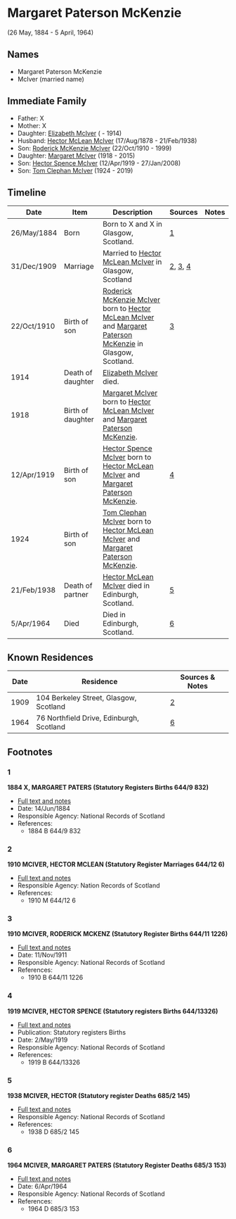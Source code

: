 ﻿---
layout: person
subject_key: i88610293
permalink: /people/i88610293
---

# Margaret Paterson McKenzie
(26 May, 1884 - 5 April, 1964)

## Names

* Margaret Paterson McKenzie
* McIver (married name)

## Immediate Family

* Father: X
* Mother: X
* Daughter: [Elizabeth McIver](./@80366022@-elizabeth-mciver-b-d1914.md) ( - 1914)
* Husband: [Hector McLean McIver](./@62168745@-hector-mclean-mciver-b1878-8-17-d1938-2-21.md) (17/Aug/1878 - 21/Feb/1938)
* Son: [Roderick McKenzie McIver](./@90830540@-roderick-mckenzie-mciver-b1910-10-22-d1999.md) (22/Oct/1910 - 1999)
* Daughter: [Margaret McIver](./@24380064@-margaret-mciver-b1918-d2015.md) (1918 - 2015)
* Son: [Hector Spence McIver](./@34334364@-hector-spence-mciver-b1919-4-12-d2008-1-27.md) (12/Apr/1919 - 27/Jan/2008)
* Son: [Tom Clephan McIver](./@74287888@-tom-clephan-mciver-b1924-d2019.md) (1924 - 2019)

## Timeline

Date | Item | Description | Sources | Notes
---|---|---|---|---
26/May/1884 | Born | Born to X and X in Glasgow, Scotland. | [1](#1) | 
31/Dec/1909 | Marriage | Married to [Hector McLean McIver](./@62168745@-hector-mclean-mciver-b1878-8-17-d1938-2-21.md) in Glasgow, Scotland | [2](#2), [3](#3), [4](#4) | 
22/Oct/1910 | Birth of son | [Roderick McKenzie McIver](./@90830540@-roderick-mckenzie-mciver-b1910-10-22-d1999.md) born to [Hector McLean McIver](./@62168745@-hector-mclean-mciver-b1878-8-17-d1938-2-21.md) and [Margaret Paterson McKenzie](./@88610293@-margaret-paterson-mckenzie-b1884-5-26-d1964-4-5.md) in Glasgow, Scotland. | [3](#3) | 
1914 | Death of daughter | [Elizabeth McIver](./@80366022@-elizabeth-mciver-b-d1914.md) died. |  | 
1918 | Birth of daughter | [Margaret McIver](./@24380064@-margaret-mciver-b1918-d2015.md) born to [Hector McLean McIver](./@62168745@-hector-mclean-mciver-b1878-8-17-d1938-2-21.md) and [Margaret Paterson McKenzie](./@88610293@-margaret-paterson-mckenzie-b1884-5-26-d1964-4-5.md). |  | 
12/Apr/1919 | Birth of son | [Hector Spence McIver](./@34334364@-hector-spence-mciver-b1919-4-12-d2008-1-27.md) born to [Hector McLean McIver](./@62168745@-hector-mclean-mciver-b1878-8-17-d1938-2-21.md) and [Margaret Paterson McKenzie](./@88610293@-margaret-paterson-mckenzie-b1884-5-26-d1964-4-5.md). | [4](#4) | 
1924 | Birth of son | [Tom Clephan McIver](./@74287888@-tom-clephan-mciver-b1924-d2019.md) born to [Hector McLean McIver](./@62168745@-hector-mclean-mciver-b1878-8-17-d1938-2-21.md) and [Margaret Paterson McKenzie](./@88610293@-margaret-paterson-mckenzie-b1884-5-26-d1964-4-5.md). |  | 
21/Feb/1938 | Death of partner | [Hector McLean McIver](./@62168745@-hector-mclean-mciver-b1878-8-17-d1938-2-21.md) died in Edinburgh, Scotland. | [5](#5) | 
5/Apr/1964 | Died | Died in Edinburgh, Scotland. | [6](#6) | 

## Known Residences

Date | Residence | Sources & Notes
---|---|---
1909 | 104 Berkeley Street, Glasgow, Scotland | [2](#2)
1964 | 76 Northfield Drive, Edinburgh, Scotland | [6](#6)

## Footnotes

### 1

**1884 X, MARGARET PATERS (Statutory Registers Births 644/9 832)**

* [Full text and notes](../sources/@45499690@-1884-mckenzie,-margaret-paters-statutory-registers-births-644-9-832-.md)
* Date: 14/Jun/1884
* Responsible Agency: National Records of Scotland
* References: 
  * 1884 B 644/9 832

### 2

**1910 MCIVER, HECTOR MCLEAN (Statutory Register Marriages 644/12 6)**

* [Full text and notes](../sources/@8363314@-1910-mciver,-hector-mclean-statutory-register-marriages-644-12-6-.md)
* Responsible Agency: Nation Records of Scotland
* References: 
  * 1910 M 644/12 6

### 3

**1910 MCIVER, RODERICK MCKENZ (Statutory Register Births 644/11 1226)**

* [Full text and notes](../sources/@78506594@-1910-mciver,-roderick-mckenz-statutory-register-births-644-11-1226-.md)
* Date: 11/Nov/1911
* Responsible Agency: National Records of Scotland
* References: 
  * 1910 B 644/11 1226

### 4

**1919 MCIVER, HECTOR SPENCE (Statutory registers Births 644/13326)**

* [Full text and notes](../sources/@43040640@-1919-mciver,-hector-spence-statutory-registers-births-644-13326-.md)
* Publication: Statutory registers Births
* Date: 2/May/1919
* Responsible Agency: National Records of Scotland
* References: 
  * 1919 B 644/13326

### 5

**1938 MCIVER, HECTOR (Statutory register Deaths 685/2 145)**

* [Full text and notes](../sources/@21259320@-1938-mciver,-hector-statutory-register-deaths-685-2-145-.md)
* Responsible Agency: National Records of Scotland
* References: 
  * 1938 D 685/2 145

### 6

**1964 MCIVER, MARGARET PATERS (Statutory Register Deaths 685/3 153)**

* [Full text and notes](../sources/@13131704@-1964-mciver,-margaret-paters-statutory-register-deaths-685-3-153-.md)
* Date: 6/Apr/1964
* Responsible Agency: National Records of Scotland
* References: 
  * 1964 D 685/3 153

